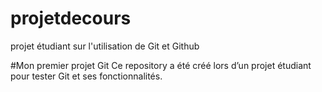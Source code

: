 # projetdecours
projet étudiant sur l'utilisation de Git et Github

#Mon premier projet Git
Ce repository a été créé lors d’un projet étudiant pour tester Git et ses fonctionnalités.
